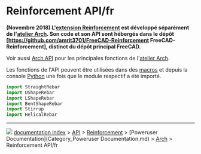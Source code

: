 # Reinforcement API/fr
**(Novembre 2018) L'[extension Reinforcement](Reinforcement_Addon/fr.md) est développé séparément de l'[atelier Arch](Arch_Workbench/fr.md). Son code et son API sont hébergés dans le dépôt [https://github.com/amrit3701/FreeCAD-Reinforcement FreeCAD-Reinforcement], distinct du dépôt principal FreeCAD.**

Voir aussi [Arch API](Arch_API/fr.md) pour les principales fonctions de l\'[atelier Arch](Arch_Workbench/fr.md).

Les fonctions de l\'API peuvent être utilisées dans des [macros](macros/fr.md) et depuis la console [Python](Python/fr.md) une fois que le module respectif a été importé. 
```python
import StraightRebar
import UShapeRebar
import LShapeRebar
import BentShapeRebar
import Stirrup
import HelicalRebar
```



---
![](images/Right_arrow.png) [documentation index](../README.md) > [API](Category_API.md) > [Reinforcement](Category_Reinforcement.md) > [Poweruser Documentation](Category_Poweruser Documentation.md) > [Arch](Category_Arch.md) > Reinforcement API/fr
